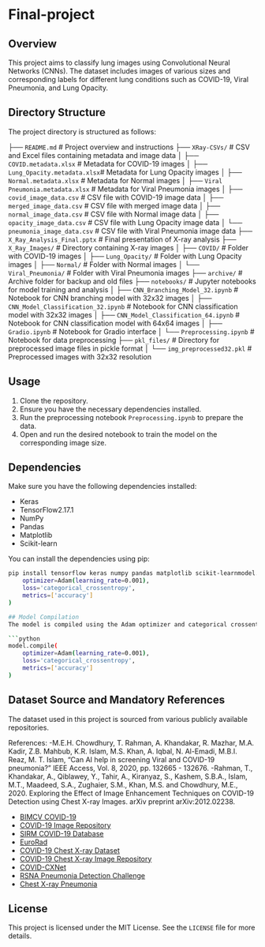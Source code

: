# Final-project

## Overview
This project aims to classify lung images using Convolutional Neural Networks (CNNs). The dataset includes images of various sizes and corresponding labels for different lung conditions such as COVID-19, Viral Pneumonia, and Lung Opacity.

## Directory Structure
The project directory is structured as follows:


├── `README.md`                     # Project overview and instructions
├── `XRay-CSVs/`                    # CSV and Excel files containing metadata and image data
│   ├── `COVID.metadata.xlsx`       # Metadata for COVID-19 images
│   ├── `Lung_Opacity.metadata.xlsx`# Metadata for Lung Opacity images
│   ├── `Normal.metadata.xlsx`      # Metadata for Normal images
│   ├── `Viral Pneumonia.metadata.xlsx` # Metadata for Viral Pneumonia images
│   ├── `covid_image_data.csv`      # CSV file with COVID-19 image data
│   ├── `merged_image_data.csv`     # CSV file with merged image data
│   ├── `normal_image_data.csv`     # CSV file with Normal image data
│   ├── `opacity_image_data.csv`    # CSV file with Lung Opacity image data
│   └── `pneumonia_image_data.csv`  # CSV file with Viral Pneumonia image data
├── `X_Ray_Analysis_Final.pptx`     # Final presentation of X-ray analysis
├── `X_Ray_Images/`                 # Directory containing X-ray images
│   ├── `COVID/`                    # Folder with COVID-19 images
│   ├── `Lung_Opacity/`             # Folder with Lung Opacity images
│   ├── `Normal/`                   # Folder with Normal images
│   └── `Viral_Pneumonia/`          # Folder with Viral Pneumonia images
├── `archive/`                      # Archive folder for backup and old files
├── `notebooks/`                    # Jupyter notebooks for model training and analysis
│   ├── `CNN_Branching_Model_32.ipynb` # Notebook for CNN branching model with 32x32 images
│   ├── `CNN_Model_Classification_32.ipynb` # Notebook for CNN classification model with 32x32 images
│   ├── `CNN_Model_Classification_64.ipynb` # Notebook for CNN classification model with 64x64 images
│   ├── `Gradio.ipynb`              # Notebook for Gradio interface
│   └── `Preprocessing.ipynb`       # Notebook for data preprocessing
├── `pkl_files/`                    # Directory for preprocessed image files in pickle format
│   └── `img_preprocessed32.pkl`    # Preprocessed images with 32x32 resolution


## Usage
1. Clone the repository.
2. Ensure you have the necessary dependencies installed.
3. Run the preprocessing notebook `Preprocessing.ipynb` to prepare the data.
4. Open and run the desired notebook to train the model on the corresponding image size.

## Dependencies
Make sure you have the following dependencies installed:
- Keras
- TensorFlow2.17.1
- NumPy
- Pandas
- Matplotlib
- Scikit-learn

You can install the dependencies using pip:
```sh
pip install tensorflow keras numpy pandas matplotlib scikit-learnmodel.compile(
    optimizer=Adam(learning_rate=0.001),
    loss='categorical_crossentropy',
    metrics=['accuracy']
)

## Model Compilation
The model is compiled using the Adam optimizer and categorical crossentropy loss function. Here is an example of the model compilation code:

```python
model.compile(
    optimizer=Adam(learning_rate=0.001),
    loss='categorical_crossentropy',
    metrics=['accuracy']
)
```
## Dataset Source and Mandatory References
The dataset used in this project is sourced from various publicly available repositories. 

References:
-M.E.H. Chowdhury, T. Rahman, A. Khandakar, R. Mazhar, M.A. Kadir, Z.B. Mahbub, K.R. Islam, M.S. Khan, A. Iqbal, N. Al-Emadi, M.B.I. Reaz, M. T. Islam, “Can AI help in screening Viral and COVID-19 pneumonia?” IEEE Access, Vol. 8, 2020, pp. 132665 - 132676.
-Rahman, T., Khandakar, A., Qiblawey, Y., Tahir, A., Kiranyaz, S., Kashem, S.B.A., Islam, M.T., Maadeed, S.A., Zughaier, S.M., Khan, M.S. and Chowdhury, M.E., 2020. Exploring the Effect of Image Enhancement Techniques on COVID-19 Detection using Chest X-ray Images. arXiv preprint arXiv:2012.02238.


- [BIMCV COVID-19](https://bimcv.cipf.es/bimcv-projects/bimcv-covid19/#1590858128006-9e640421-6711)
- [COVID-19 Image Repository](https://github.com/ml-workgroup/covid-19-image-repository/tree/master/png)
- [SIRM COVID-19 Database](https://sirm.org/category/senza-categoria/covid-19/)
- [EuroRad](https://eurorad.org)
- [COVID-19 Chest X-ray Dataset](https://github.com/ieee8023/covid-chestxray-dataset)
- [COVID-19 Chest X-ray Image Repository](https://figshare.com/articles/COVID-19_Chest_X-Ray_Image_Repository/12580328)
- [COVID-CXNet](https://github.com/armiro/COVID-CXNet)
- [RSNA Pneumonia Detection Challenge](https://www.kaggle.com/c/rsna-pneumonia-detection-challenge/data)
- [Chest X-ray Pneumonia](https://www.kaggle.com/paultimothymooney/chest-xray-pneumonia)

## License
This project is licensed under the MIT License. See the `LICENSE` file for more details.
```
